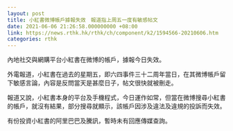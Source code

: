 ```yaml
---
layout: post
title: 小紅書微博帳戶據報失效　報道指上周五一度有敏感帖文
date: 2021-06-06 21:26:58.000000000 +08:00
link: https://news.rthk.hk/rthk/ch/component/k2/1594566-20210606.htm
categories: rthk
---
```


內地社交與網購平台小紅書在微博的帳戶，據報今日失效。

外電報道，小紅書在過去的星期五，即六四事件三十二周年當日，在其微博帳戶留下敏感言論，內容是反問當天是甚麼日子，帖文很快就被刪走。

報道又說，小紅書本身的平台及手機程式，今日運作如常，但當在微博搜尋小紅書的帳戶，就沒有結果，部分搜尋就顯示，該帳戶因涉及違法及違規的投訴而失效。

有份投資小紅書的阿里巴巴及騰訊，暫時未有回應傳媒查詢。
